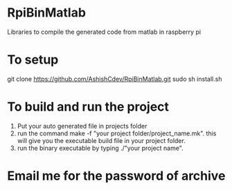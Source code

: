 # RpiBinMatlab
Libraries to compile the generated code from matlab in raspberry pi

# To setup 
git clone https://github.com/AshishCdev/RpiBinMatlab.git
sudo sh install.sh

# To build and run the project
1. Put your auto generated file in projects folder
2. run the command make -f "your project folder/project_name.mk". this will give you the executable build file in your project folder. 
3. run the binary executable by typing ./"your project name". 


# Email me for the password of archive 
